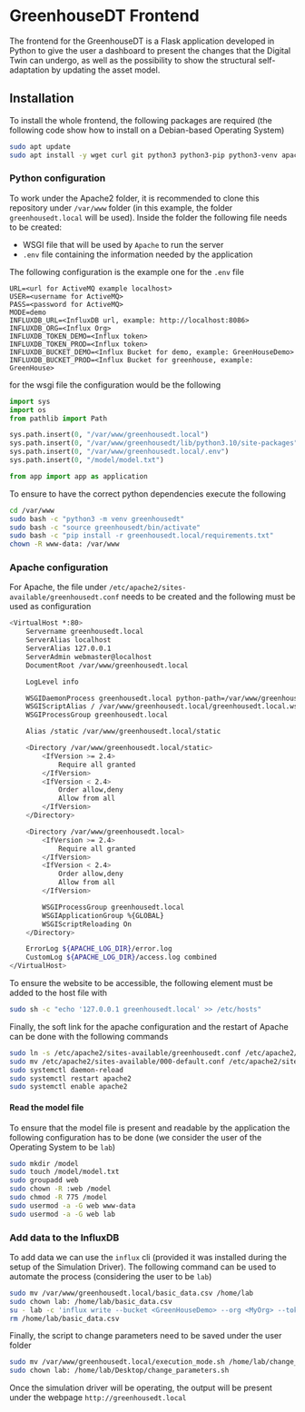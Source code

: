 # GreenhouseDT Frontend

The frontend for the GreenhouseDT is a Flask application developed in Python to give the user a dashboard to present the changes that the Digital Twin can undergo, as well as the possibility to show the structural self-adaptation by updating the asset model.

## Installation

To install the whole frontend, the following packages are required (the following code show how to install on a Debian-based Operating System)

```bash
sudo apt update
sudo apt install -y wget curl git python3 python3-pip python3-venv apache2 libapache2-mod-wsgi-py3 dialog
```

### Python configuration

To work under the Apache2 folder, it is recommended to clone this repository under `/var/www` folder (in this example, the folder `greenhousedt.local` will be used). Inside the folder the following file needs to be created:

- WSGI file that will be used by `Apache` to run the server
- `.env` file containing the information needed by the application

The following configuration is the example one for the `.env` file

```env
URL=<url for ActiveMQ example localhost>
USER=<username for ActiveMQ>
PASS=<password for ActiveMQ>
MODE=demo
INFLUXDB_URL=<InfluxDB url, example: http://localhost:8086>
INFLUXDB_ORG=<Influx Org>
INFLUXDB_TOKEN_DEMO=<Influx token>
INFLUXDB_TOKEN_PROD=<Influx token>
INFLUXDB_BUCKET_DEMO=<Influx Bucket for demo, example: GreenHouseDemo>
INFLUXDB_BUCKET_PROD=<Influx Bucket for greenhouse, example: GreenHouse>
```

for the wsgi file the configuration would be the following

```python
import sys
import os
from pathlib import Path

sys.path.insert(0, "/var/www/greenhousedt.local")
sys.path.insert(0, "/var/www/greenhousedt/lib/python3.10/site-packages")
sys.path.insert(0, "/var/www/greenhousedt.local/.env")
sys.path.insert(0, "/model/model.txt")

from app import app as application
```

To ensure to have the correct python dependencies execute the following

```bash
cd /var/www
sudo bash -c "python3 -m venv greenhousedt"
sudo bash -c "source greenhousedt/bin/activate"
sudo bash -c "pip install -r greenhousedt.local/requirements.txt"
chown -R www-data: /var/www
```

### Apache configuration

For Apache, the file under `/etc/apache2/sites-available/greenhousedt.conf` needs to be created and the following must be used as configuration

```bash
<VirtualHost *:80>
    Servername greenhousedt.local
    ServerAlias localhost
    ServerAlias 127.0.0.1
    ServerAdmin webmaster@localhost
    DocumentRoot /var/www/greenhousedt.local

    LogLevel info

    WSGIDaemonProcess greenhousedt.local python-path=/var/www/greenhousedt/lib/python3.10/site-packages
    WSGIScriptAlias / /var/www/greenhousedt.local/greenhousedt.local.wsgi
    WSGIProcessGroup greenhousedt.local

    Alias /static /var/www/greenhousedt.local/static

    <Directory /var/www/greenhousedt.local/static>
        <IfVersion >= 2.4>
            Require all granted
        </IfVersion>
        <IfVersion < 2.4>
            Order allow,deny
            Allow from all
        </IfVersion>
    </Directory>

    <Directory /var/www/greenhousedt.local>
        <IfVersion >= 2.4>
            Require all granted
        </IfVersion>
        <IfVersion < 2.4>
            Order allow,deny
            Allow from all
        </IfVersion>

        WSGIProcessGroup greenhousedt.local
        WSGIApplicationGroup %{GLOBAL}
        WSGIScriptReloading On
    </Directory>

    ErrorLog ${APACHE_LOG_DIR}/error.log
    CustomLog ${APACHE_LOG_DIR}/access.log combined
</VirtualHost>
```

To ensure the website to be accessible, the following element must be added to the host file with 

```bash
sudo sh -c "echo '127.0.0.1 greenhousedt.local' >> /etc/hosts"
```

Finally, the soft link for the apache configuration and the restart of Apache can be done with the following commands

```bash
sudo ln -s /etc/apache2/sites-available/greenhousedt.conf /etc/apache2/sites-enabled/greenhousedt.local.conf
sudo mv /etc/apache2/sites-available/000-default.conf /etc/apache2/sites-available/000-default.conf.bak
sudo systemctl daemon-reload
sudo systemctl restart apache2
sudo systemctl enable apache2
```

#### Read the model file

To ensure that the model file is present and readable by the application the following configuration has to be done (we consider the user of the Operating System to be `lab`)

```bash
sudo mkdir /model
sudo touch /model/model.txt
sudo groupadd web
sudo chown -R :web /model
sudo chmod -R 775 /model
sudo usermod -a -G web www-data
sudo usermod -a -G web lab
```

### Add data to the InfluxDB

To add data we can use the `influx` cli (provided it was installed during the setup of the Simulation Driver). The following command can be used to automate the process (considering the user to be `lab`)

```bash
sudo mv /var/www/greenhousedt.local/basic_data.csv /home/lab
sudo chown lab: /home/lab/basic_data.csv
su - lab -c 'influx write --bucket <GreenHouseDemo> --org <MyOrg> --token <MyToken> -f /home/lab/basic_data.csv'
rm /home/lab/basic_data.csv
```

Finally, the script to change parameters need to be saved under the user folder

```bash
sudo mv /var/www/greenhousedt.local/execution_mode.sh /home/lab/change_parameters.sh
sudo chown lab: /home/lab/Desktop/change_parameters.sh
```

Once the simulation driver will be operating, the output will be present under the webpage `http://greenhousedt.local`

